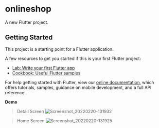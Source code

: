# onlineshop

A new Flutter project.

## Getting Started

This project is a starting point for a Flutter application.

A few resources to get you started if this is your first Flutter project:

- [Lab: Write your first Flutter app](https://flutter.dev/docs/get-started/codelab)
- [Cookbook: Useful Flutter samples](https://flutter.dev/docs/cookbook)

For help getting started with Flutter, view our
[online documentation](https://flutter.dev/docs), which offers tutorials,
samples, guidance on mobile development, and a full API reference.

**Demo**

> Detail Screen
![Screenshot_20220220-131932](https://user-images.githubusercontent.com/63441861/154831224-29e3acca-1ca0-47b9-ba69-88541065b696.jpg)

> Home Screen
![Screenshot_20220220-131925](https://user-images.githubusercontent.com/63441861/154831284-56229b19-aaae-4065-8937-5b6d1aa8fe1c.jpg)
